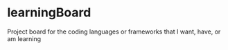 # learningBoard
Project board for the coding languages or frameworks that I want, have, or am learning
